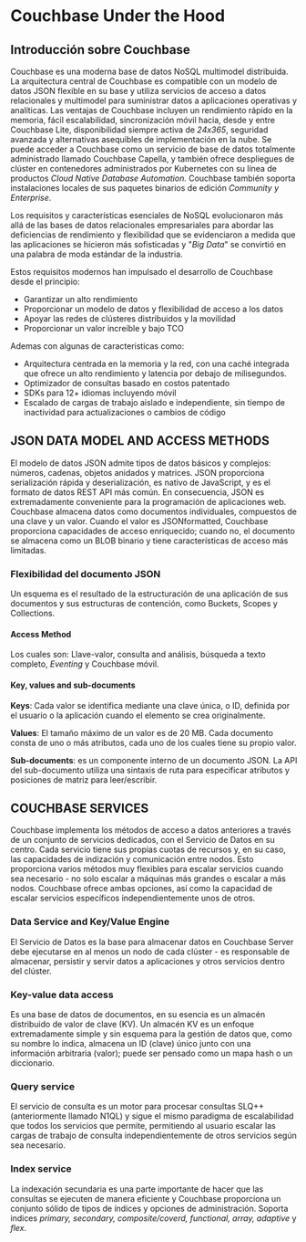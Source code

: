 # Couchbase Under the Hood
## Introducción sobre Couchbase

Couchbase es una moderna base de datos NoSQL multimodel distribuida. La arquitectura central de Couchbase es compatible con un modelo de datos JSON flexible en su base y utiliza servicios de acceso a datos relacionales y multimodel para suministrar datos a aplicaciones operativas y analíticas. Las ventajas de Couchbase incluyen un rendimiento rápido en la memoria, fácil escalabilidad, sincronización móvil hacia, desde y entre Couchbase Lite, disponibilidad siempre activa de *24x365*, seguridad avanzada y alternativas asequibles de implementación en la nube.
Se puede acceder a Couchbase como un servicio de base de datos totalmente administrado llamado Couchbase Capella, y también ofrece despliegues de clúster en contenedores administrados por Kubernetes con su línea de productos *Cloud Native Database Automation.*
Couchbase también soporta instalaciones locales de sus paquetes binarios de edición *Community y Enterprise*.

Los requisitos y características esenciales de NoSQL evolucionaron más allá de las bases de datos relacionales empresariales para abordar las deficiencias de rendimiento y flexibilidad que se evidenciaron a medida que las aplicaciones se hicieron más sofisticadas y "*Big Data*" se convirtió en una palabra de moda estándar de la industria.

Estos requisitos modernos han impulsado el desarrollo de Couchbase desde el principio:

* Garantizar un alto rendimiento 
* Proporcionar un modelo de datos y flexibilidad de acceso a los datos
* Apoyar las redes de clústeres distribuidos y la movilidad
* Proporcionar un valor increíble y bajo TCO

Ademas con algunas de caracteristicas como:
* Arquitectura centrada en la memoria y la red, con una caché integrada que ofrece un alto rendimiento y latencia por debajo de milisegundos.
* Optimizador de consultas basado en costos patentado
* SDKs para 12+ idiomas incluyendo móvil
* Escalado de cargas de trabajo aislado e independiente, sin tiempo de inactividad para actualizaciones o cambios de código

## JSON DATA MODEL AND ACCESS METHODS

El modelo de datos JSON admite tipos de datos básicos y complejos: números, cadenas, objetos anidados y matrices. JSON proporciona serialización rápida y deserialización, es nativo de JavaScript, y es el formato de datos REST API más común. En consecuencia, JSON es extremadamente conveniente para la programación de aplicaciones web.
Couchbase almacena datos como documentos individuales, compuestos de una clave y un valor. Cuando el valor es JSONformatted, Couchbase proporciona capacidades de acceso enriquecido; cuando no, el documento se almacena como un BLOB binario y tiene características de acceso más limitadas.

### Flexibilidad del documento JSON
Un esquema es el resultado de la estructuración de una aplicación de sus documentos y sus estructuras de contención, como Buckets, Scopes y Collections.

#### Access Method 
Los cuales son: Llave-valor, consulta and análisis, búsqueda a texto completo, *Eventing* y Couchbase móvil.

#### Key, values and sub-documents

**Keys**: Cada valor se identifica mediante una clave única, o ID, definida por el usuario o la aplicación cuando el elemento se crea originalmente.

**Values**: El tamaño máximo de un valor es de 20 MB. Cada documento consta de uno o más atributos, cada uno de los cuales tiene su propio valor. 

**Sub-documents**: es un componente interno de un documento JSON. La API del sub-documento utiliza una sintaxis de ruta para especificar atributos y posiciones de matriz para leer/escribir.

## COUCHBASE SERVICES

Couchbase implementa los métodos de acceso a datos anteriores a través de un conjunto de servicios dedicados, con el Servicio de Datos en su centro. Cada servicio tiene sus propias cuotas de recursos y, en su caso, las capacidades de indización y comunicación entre nodos. Esto proporciona varios métodos muy flexibles para escalar servicios cuando sea necesario - no solo escalar a máquinas más grandes o escalar a más nodos. Couchbase ofrece ambas opciones, así como la capacidad de escalar servicios específicos independientemente unos de otros. 

### Data Service and Key/Value Engine
El Servicio de Datos es la base para almacenar datos en Couchbase Server debe ejecutarse en al menos un nodo de cada clúster - es responsable de almacenar, persistir y servir datos a aplicaciones y otros servicios dentro del clúster.

### Key-value data access
Es una base de datos de documentos, en su esencia es un almacén distribuido de valor de clave (KV). Un almacén KV es un enfoque extremadamente simple y sin esquema para la gestión de datos que, como su nombre lo indica, almacena un ID (clave) único junto con una información arbitraria (valor); puede ser pensado como un mapa hash o un diccionario.

### Query service
El servicio de consulta es un motor para procesar consultas SLQ++ (anteriormente llamado N1QL) y sigue el mismo paradigma de escalabilidad que todos los servicios que permite, permitiendo al usuario escalar las cargas de trabajo de consulta independientemente de otros servicios según sea necesario. 

### Index service
La indexación secundaria es una parte importante de hacer que las consultas se ejecuten de manera eficiente y Couchbase proporciona un conjunto sólido de tipos de índices y opciones de administración. Soporta indices *primary, secondary, composite/coverd, functional, array, adaptive* y *flex*.


